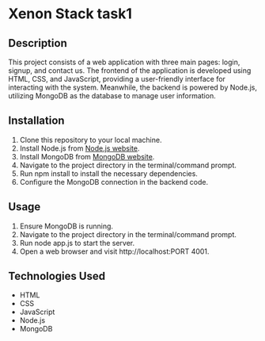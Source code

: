 # Xenon Stack task1

## Description
This project consists of a web application with three main pages: login, signup, and contact us. The frontend of the application is developed using HTML, CSS, and JavaScript, providing a user-friendly interface for interacting with the system. Meanwhile, the backend is powered by Node.js, utilizing MongoDB as the database to manage user information.

## Installation
1. Clone this repository to your local machine.
2. Install Node.js from [Node.js website](https://nodejs.org/).
3. Install MongoDB from [MongoDB website](https://www.mongodb.com/).
4. Navigate to the project directory in the terminal/command prompt.
5. Run npm install to install the necessary dependencies.
6. Configure the MongoDB connection in the backend code.

## Usage
1. Ensure MongoDB is running.
2. Navigate to the project directory in the terminal/command prompt.
3. Run node app.js to start the server.
4. Open a web browser and visit http://localhost:PORT 4001.

## Technologies Used
- HTML
- CSS
- JavaScript
- Node.js
- MongoDB
